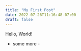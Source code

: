 ```yaml
---
title: "My First Post"
date: 2022-07-26T11:16:48-07:00
draft: false
---
```


Hello, World!
- some more - 